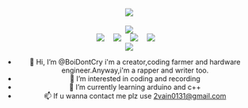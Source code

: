 <h1 align="center">
  <a href="https://blog.anheyu.com/">
    <img src="https://readme-typing-svg.herokuapp.com?color=%2336BCF7&lines=往者不可谏，来者犹可追.;console.log(%22Hello%EF%BC%8Cworld%22)">
  </a>	
</h1>
<div align="center" ><img order-radius="100px" src="https://npm.elemecdn.com/anzhiyu-assets/image/common/github-info/Knock-Code.gif"/></div>
<div align="center">
  <a href="https://thisisvain.top/"><img src="https://img.shields.io/badge/website-个人博客-blue"></a>&emsp;
  <a href="https://twitter.com/thisisvainxx"><img src="https://img.shields.io/badge/twitter-%E6%8E%A8%E7%89%B9-blue"></a>&emsp;
  <a href="https://www.youtube.com/channel/UC3UzC3K0xTl4GwXWqtSep-w"><img src="https://img.shields.io/badge/youtube-%E6%B2%B9%E7%AE%A1-c32136"></a>&emsp;
  <a href="https://space.bilibili.com/6166795"><img src="https://img.shields.io/badge/bilibili-B%E7%AB%99-ff69b4"></a>&emsp;
  
<div align="center"><img src="https://cdn.cbd.int/anzhiyu-assets@1.0.11/image/common/github-info/personal-homepage-banner.jpg" /></div>








- 👋 Hi, I’m @BoiDontCry i'm a creator,coding farmer and hardware engineer.Anyway,i'm a rapper and writer too.
- 👀 I’m interested in coding and recording 
- 🌱 I’m currently learning arduino and c++
- 📫 If u wanna contact me plz use 2vain0131@gmail.com

<!---
BoiDontCry/BoiDontCry is a ✨ special ✨ repository because its `README.md` (this file) appears on your GitHub profile.
You can click the Preview link to take a look at your changes.
--->
